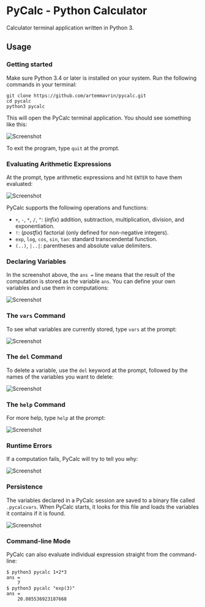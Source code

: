 # PyCalc - Python Calculator

Calculator terminal application written in Python 3.

## Usage

### Getting started

Make sure Python 3.4 or later is installed on your system.
Run the following commands in your terminal:

    git clone https://github.com/artemmavrin/pycalc.git
    cd pycalc
    python3 pycalc

This will open the PyCalc terminal application.
You should see something like this:

![Screenshot](images/startup.png)

To exit the program, type `quit` at the prompt.

### Evaluating Arithmetic Expressions

At the prompt, type arithmetic expressions and hit `ENTER` to have them evaluated:

![Screenshot](images/evaluating-expressions.png)

PyCalc supports the following operations and functions:
* `+`, `-`, `*`, `/`, `^`: (*infix*) addition, subtraction, multiplication, division, and exponentiation.
* `!`: (*postfix*) factorial (only defined for non-negative integers).
* `exp`, `log`, `cos`, `sin`, `tan`: standard transcendental function.
* `(..)`, `|..|`: parentheses and absolute value delimiters.


### Declaring Variables

In the screenshot above, the `ans =` line means that the result of the computation is stored as the variable `ans`.
You can define your own variables and use them in computations:

![Screenshot](images/declaring-variables.png)


### The `vars` Command

To see what variables are currently stored, type `vars` at the prompt:

![Screenshot](images/vars-command.png)


### The `del` Command

To delete a variable, use the `del` keyword at the prompt, followed by the names
of the variables you want to delete:

![Screenshot](images/del-command.png)


### The `help` Command

For more help, type `help` at the prompt:

![Screenshot](images/help-command.png)


### Runtime Errors

If a computation fails, PyCalc will try to tell you why:

![Screenshot](images/runtime-errors.png)


### Persistence

The variables declared in a PyCalc session are saved to a binary file called
`.pycalcvars`. When PyCalc starts, it looks for this file and loads the
variables it contains if it is found.

![Screenshot](images/persistence.png)


### Command-line Mode

PyCalc can also evaluate individual expression straight from the command-line:

    $ python3 pycalc 1+2*3
    ans =
        7
    $ python3 pycalc "exp(3)"
    ans =
        20.085536923187668
